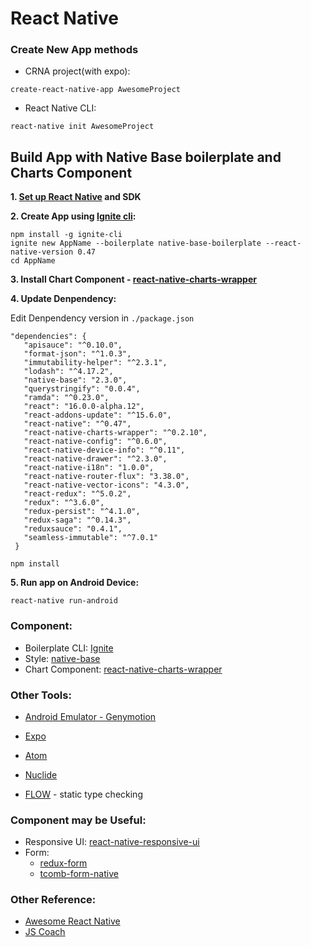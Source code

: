 # React Native
### Create New App methods
- CRNA project(with expo): 
```
create-react-native-app AwesomeProject
```
- React Native CLI:
```
react-native init AwesomeProject	
```

## Build App with Native Base boilerplate and Charts Component
**1. [Set up React Native](https://facebook.github.io/react-native/docs/getting-started.html) and SDK**


**2. Create App using [Ignite cli](https://github.com/infinitered/ignite):**
 ```
 npm install -g ignite-cli
 ignite new AppName --boilerplate native-base-boilerplate --react-native-version 0.47
 cd AppName 
 ```


**3. Install Chart Component - [react-native-charts-wrapper](https://github.com/wuxudong/react-native-charts-wrapper)**
 


**4. Update Denpendency:**

Edit Denpendency version in ```./package.json```
 ```
 "dependencies": {
    "apisauce": "^0.10.0",
    "format-json": "^1.0.3",
    "immutability-helper": "^2.3.1",
    "lodash": "^4.17.2",
    "native-base": "2.3.0",
    "querystringify": "0.0.4",
    "ramda": "^0.23.0",
    "react": "16.0.0-alpha.12",
    "react-addons-update": "^15.6.0",
    "react-native": "^0.47",
    "react-native-charts-wrapper": "^0.2.10",
    "react-native-config": "^0.6.0",
    "react-native-device-info": "^0.11",
    "react-native-drawer": "^2.3.0",
    "react-native-i18n": "1.0.0",
    "react-native-router-flux": "3.38.0",
    "react-native-vector-icons": "4.3.0",
    "react-redux": "^5.0.2",
    "redux": "^3.6.0",
    "redux-persist": "^4.1.0",
    "redux-saga": "^0.14.3",
    "reduxsauce": "0.4.1",
    "seamless-immutable": "^7.0.1"
  }
 ```
 ```
 npm install 
 ```
 
 
**5. Run app on Android Device:**
 ```
 react-native run-android
 ```

### Component: 
* Boilerplate CLI:  [Ignite](https://github.com/infinitered/ignite)
* Style:  [native-base](https://nativebase.io/)
* Chart Component:  [react-native-charts-wrapper](https://github.com/wuxudong/react-native-charts-wrapper)


### Other Tools:
* [Android Emulator - Genymotion](https://www.genymotion.com/)
* [Expo](https://expo.io/)

* [Atom](https://atom.io/)
* [Nuclide](https://nuclide.io/)
* [FLOW](https://flow.org/) - static type checking 

### Component may be Useful:

* Responsive UI: [react-native-responsive-ui](https://github.com/wcandillon/react-native-responsive-ui)
* Form: 
  * [redux-form](https://github.com/erikras/redux-form)
  * [tcomb-form-native](https://github.com/gcanti/tcomb-form-native)

### Other Reference:
* [Awesome React Native](http://www.awesome-react-native.com/#backend)
* [JS Coach](https://js.coach/react-native?sort=popular)
